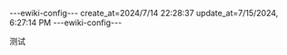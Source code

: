 ---ewiki-config---
create_at=2024/7/14 22:28:37
update_at=7/15/2024, 6:27:14 PM
---ewiki-config---
 
 
 
 测试